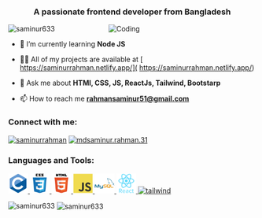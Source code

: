 <h3 align="center">A passionate frontend developer from Bangladesh</h3>
<img align="right" alt="Coding" width="300" src="https://github.com/saminur633/saminur633/assets/152188402/15482efe-3ba5-49f1-a117-052b52fab599"/>
<p align="left"> <img src="https://komarev.com/ghpvc/?username=saminur633&label=Profile%20views&color=0e75b6&style=flat" alt="saminur633" /> </p>

- 🌱 I’m currently learning **Node JS**

- 👨‍💻 All of my projects are available at [ https://saminurrahman.netlify.app/]( https://saminurrahman.netlify.app/)

- 💬 Ask me about **HTMl, CSS, JS, ReactJs, Tailwind, Bootstarp**

- 📫 How to reach me **rahmansaminur51@gmail.com**

<h3 align="left">Connect with me:</h3>
<p align="left">
<a href="https://linkedin.com/in/saminurrahman" target="blank"><img align="center" src="https://raw.githubusercontent.com/rahuldkjain/github-profile-readme-generator/master/src/images/icons/Social/linked-in-alt.svg" alt="saminurrahman" height="30" width="40" /></a>
<a href="https://fb.com/mdsaminur.rahman.31" target="blank"><img align="center" src="https://raw.githubusercontent.com/rahuldkjain/github-profile-readme-generator/master/src/images/icons/Social/facebook.svg" alt="mdsaminur.rahman.31" height="30" width="40" /></a>
</p>

<h3 align="left">Languages and Tools:</h3>
<p align="left"> <a href="https://www.cprogramming.com/" target="_blank" rel="noreferrer"> <img src="https://raw.githubusercontent.com/devicons/devicon/master/icons/c/c-original.svg" alt="c" width="40" height="40"/> </a> <a href="https://www.w3schools.com/css/" target="_blank" rel="noreferrer"> <img src="https://raw.githubusercontent.com/devicons/devicon/master/icons/css3/css3-original-wordmark.svg" alt="css3" width="40" height="40"/> </a> <a href="https://www.w3.org/html/" target="_blank" rel="noreferrer"> <img src="https://raw.githubusercontent.com/devicons/devicon/master/icons/html5/html5-original-wordmark.svg" alt="html5" width="40" height="40"/> </a> <a href="https://developer.mozilla.org/en-US/docs/Web/JavaScript" target="_blank" rel="noreferrer"> <img src="https://raw.githubusercontent.com/devicons/devicon/master/icons/javascript/javascript-original.svg" alt="javascript" width="40" height="40"/> </a> <a href="https://www.mysql.com/" target="_blank" rel="noreferrer"> <img src="https://raw.githubusercontent.com/devicons/devicon/master/icons/mysql/mysql-original-wordmark.svg" alt="mysql" width="40" height="40"/> </a> <a href="https://reactjs.org/" target="_blank" rel="noreferrer"> <img src="https://raw.githubusercontent.com/devicons/devicon/master/icons/react/react-original-wordmark.svg" alt="react" width="40" height="40"/> </a> <a href="https://tailwindcss.com/" target="_blank" rel="noreferrer"> <img src="https://www.vectorlogo.zone/logos/tailwindcss/tailwindcss-icon.svg" alt="tailwind" width="40" height="40"/> </a> </p>

<p><img align="left" src="https://github-readme-stats.vercel.app/api/top-langs?username=saminur633&show_icons=true&locale=en&layout=compact" alt="saminur633" /></p>

<p>&nbsp;<img align="center" src="https://github-readme-stats.vercel.app/api?username=saminur633&show_icons=true&locale=en" alt="saminur633" /></p>

